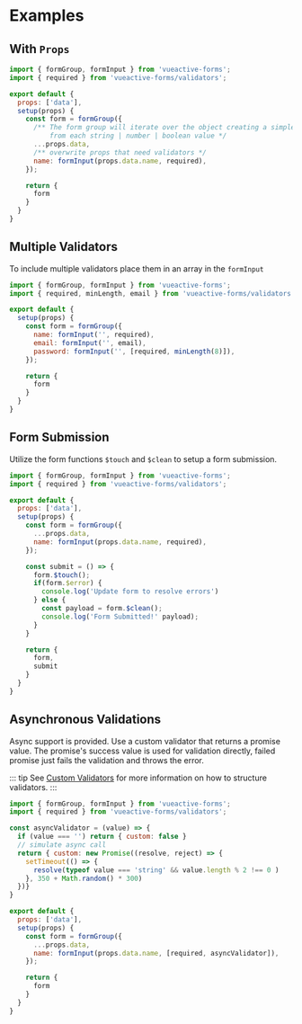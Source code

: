 # Examples

## With `Props`


``` js
import { formGroup, formInput } from 'vueactive-forms';
import { required } from 'vueactive-forms/validators';

export default {
  props: ['data'],
  setup(props) {
    const form = formGroup({
      /** The form group will iterate over the object creating a simple form input
          from each string | number | boolean value */
      ...props.data, 
      /** overwrite props that need validators */
      name: formInput(props.data.name, required), 
    });

    return {
      form
    }
  }
}
```

## Multiple Validators

To include multiple validators place them in an array in the `formInput`

``` js
import { formGroup, formInput } from 'vueactive-forms';
import { required, minLength, email } from 'vueactive-forms/validators';

export default {
  setup(props) {
    const form = formGroup({
      name: formInput('', required),
      email: formInput('', email),
      password: formInput('', [required, minLength(8)]),
    });

    return {
      form    
    }
  }
}
```

## Form Submission

Utilize the form functions `$touch` and `$clean` to setup a form submission.

``` js
import { formGroup, formInput } from 'vueactive-forms';
import { required } from 'vueactive-forms/validators';

export default {
  props: ['data'],
  setup(props) {
    const form = formGroup({
      ...props.data,
      name: formInput(props.data.name, required),
    });

    const submit = () => {
      form.$touch();
      if(form.$error) {
        console.log('Update form to resolve errors')
      } else {
        const payload = form.$clean();
        console.log('Form Submitted!' payload);
      }
    }

    return {
      form,
      submit
    }
  }
}
```

## Asynchronous Validations
Async support is provided. Use a custom validator that returns a promise value. The promise's success value is used for validation directly, failed promise just fails the validation and throws the error.

::: tip
See [Custom Validators](/guide/validators.html#custom) for more information on how to structure validators.
:::

``` js
import { formGroup, formInput } from 'vueactive-forms';
import { required } from 'vueactive-forms/validators';

const asyncValidator = (value) => {
  if (value === '') return { custom: false }
  // simulate async call
  return { custom: new Promise((resolve, reject) => {
    setTimeout(() => {
      resolve(typeof value === 'string' && value.length % 2 !== 0 )
    }, 350 + Math.random() * 300)
  })}
}

export default {
  props: ['data'],
  setup(props) {
    const form = formGroup({
      ...props.data,
      name: formInput(props.data.name, [required, asyncValidator]),
    });

    return {
      form
    }
  }
}
```